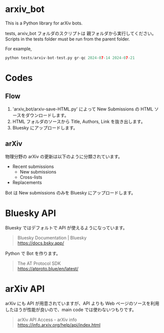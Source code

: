 # arxiv_bot

This is a Python library for arXiv bots.

tests, arxiv_bot フォルダのスクリプトは 親フォルダから実行してください。  
Scripts in the tests folder must be run from the parent folder.

For example, 
```python
python tests/arxiv-bot-test.py gr-qc 2024-07-14 2024-07-21
```

# Codes

## Flow

1. 'arxiv_bot/arxiv-save-HTML.py' によって New Submissions の HTML ソースをダウンロードします。
2. HTML フォルダのソースから Title, Authors, Link を抜き出します。
3. Bluesky にアップロードします。

## arXiv

物理分野の arXiv の更新は以下のように分類されています。

* Recent submissions
    * New submissions
    * Cross-lists
* Replacements

Bot は New submissions のみを Bluesky にアップロードします。

# Bluesky API

Bluesky ではデフォルトで API が使えるようになっています。

> Bluesky Documentation | Bluesky   
> https://docs.bsky.app/ 

Python で Bot を作ります。

> The AT Protocol SDK   
> https://atproto.blue/en/latest/ 

# arXiv API

arXiv にも API が用意されていますが、API よりも Web ページのソースを利用したほうが性能が良いので、main code では使わないつもりです。

> arXiv API Access - arXiv info  
> https://info.arxiv.org/help/api/index.html 


